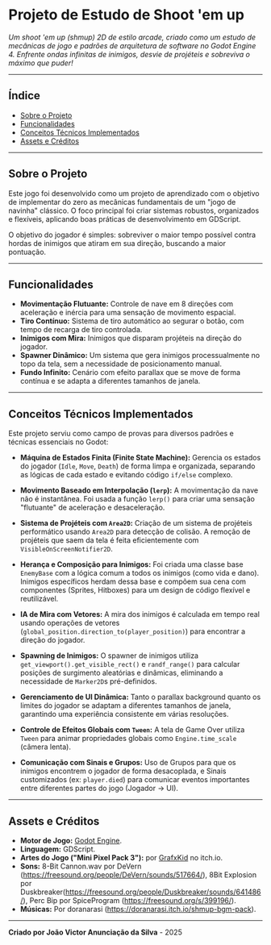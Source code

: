 # Projeto de Estudo de Shoot 'em up

*Um shoot 'em up (shmup) 2D de estilo arcade, criado como um estudo de mecânicas de jogo e padrões de arquitetura de software no Godot Engine 4. Enfrente ondas infinitas de inimigos, desvie de projéteis e sobreviva o máximo que puder!*

---

## Índice

- [Sobre o Projeto](#sobre-o-projeto)
- [Funcionalidades](#funcionalidades)
- [Conceitos Técnicos Implementados](#conceitos-técnicos-implementados)
- [Assets e Créditos](#assets-e-créditos)

---

## Sobre o Projeto

Este jogo foi desenvolvido como um projeto de aprendizado com o objetivo de implementar do zero as mecânicas fundamentais de um "jogo de navinha" clássico. O foco principal foi criar sistemas robustos, organizados e flexíveis, aplicando boas práticas de desenvolvimento em GDScript.

O objetivo do jogador é simples: sobreviver o maior tempo possível contra hordas de inimigos que atiram em sua direção, buscando a maior pontuação.

---

## Funcionalidades

-   **Movimentação Flutuante:** Controle de nave em 8 direções com aceleração e inércia para uma sensação de movimento espacial.
-   **Tiro Contínuo:** Sistema de tiro automático ao segurar o botão, com tempo de recarga de tiro controlada.
-   **Inimigos com Mira:** Inimigos que disparam projéteis na direção do jogador.
-   **Spawner Dinâmico:** Um sistema que gera inimigos processualmente no topo da tela, sem a necessidade de posicionamento manual.
-   **Fundo Infinito:** Cenário com efeito parallax que se move de forma contínua e se adapta a diferentes tamanhos de janela.
---

## Conceitos Técnicos Implementados

Este projeto serviu como campo de provas para diversos padrões e técnicas essenciais no Godot:

-   **Máquina de Estados Finita (Finite State Machine):**
    Gerencia os estados do jogador (`Idle`, `Move`, `Death`) de forma limpa e organizada, separando as lógicas de cada estado e evitando código `if/else` complexo.

-   **Movimento Baseado em Interpolação (`lerp`):**
    A movimentação da nave não é instantânea. Foi usada a função `lerp()` para criar uma sensação "flutuante" de aceleração e desaceleração.

-   **Sistema de Projéteis com `Area2D`:**
    Criação de um sistema de projéteis performático usando `Area2D` para detecção de colisão. A remoção de projéteis que saem da tela é feita eficientemente com `VisibleOnScreenNotifier2D`.

-   **Herança e Composição para Inimigos:**
    Foi criada uma classe base `EnemyBase` com a lógica comum a todos os inimigos (como vida e dano). Inimigos específicos herdam dessa base e compõem sua cena com componentes (Sprites, Hitboxes) para um design de código flexível e reutilizável.

-   **IA de Mira com Vetores:**
    A mira dos inimigos é calculada em tempo real usando operações de vetores (`global_position.direction_to(player_position)`) para encontrar a direção do jogador.

-   **Spawning de Inimigos:**
    O spawner de inimigos utiliza `get_viewport().get_visible_rect()` e `randf_range()` para calcular posições de surgimento aleatórias e dinâmicas, eliminando a necessidade de `Marker2D`s pré-definidos.

-   **Gerenciamento de UI Dinâmica:**
    Tanto o parallax background quanto os limites do jogador se adaptam a diferentes tamanhos de janela, garantindo uma experiência consistente em várias resoluções.

-   **Controle de Efeitos Globais com `Tween`:**
    A tela de Game Over utiliza `Tween` para animar propriedades globais como `Engine.time_scale` (câmera lenta).

-   **Comunicação com Sinais e Grupos:**
    Uso de Grupos para que os inimigos encontrem o jogador de forma desacoplada, e Sinais customizados (ex: `player.died`) para comunicar eventos importantes entre diferentes partes do jogo (Jogador -> UI).

---

## Assets e Créditos

-   **Motor de Jogo:** [Godot Engine](https://godotengine.org/).
-   **Linguagem:** GDScript.
-   **Artes do Jogo ("Mini Pixel Pack 3"):** por [GrafxKid](https://grafxkid.itch.io/mini-pixel-pack-3) no itch.io.
-   **Sons:** 8-Bit Cannon.wav por DeVern (https://freesound.org/people/DeVern/sounds/517664/), 8Bit Explosion por Duskbreaker(https://freesound.org/people/Duskbreaker/sounds/641486/), Perc Bip por SpiceProgram (https://freesound.org/s/399196/).
-   **Músicas:** Por doranarasi (https://doranarasi.itch.io/shmup-bgm-pack).
---
**Criado por João Victor Anunciação da Silva** - 2025
